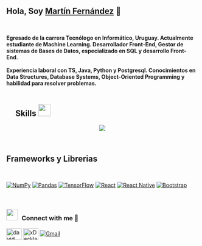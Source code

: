## Hola, Soy <a href="https://100rabhcsmc.github.io/Me.io/" target="blank">Martín Fernández</a> 👋
<br>
  <p>
    <strong>
      Egresado de la carrera Tecnólogo en Informático, Uruguay. Actualmente estudiante de Machine Learning. Desarrollador Front-End, Gestor de sistemas de Bases de Datos, especializado en SQL y desarrollo Front-End. <br><br>
      Experiencia laboral con TS, Java, Python y Postgresql. Conocimientos en Data Structures, Database Systems, Object-Oriented       Programming y habilidad para resolver problemas.<br><br>
    </strong>
  </p>

<div id="user-content-toc">
  <ul align="left">
    <h2> Skills <img src = "https://media2.giphy.com/media/QssGEmpkyEOhBCb7e1/giphy.gif?cid=ecf05e47a0n3gi1bfqntqmob8g9aid1oyj2wr3ds3mg700bl&rid=giphy.gif" width = 32px> </h2>
  </ul>
</div>
<!--tech stack icons-->
<p align="center">
  <a href="https://skillicons.dev">
    <img src="https://skillicons.dev/icons?i=git,cpp,css,discord,docker,postgres,figma,firebase,redis,github,html,js,linux,mongodb,mysql,nextjs,nodejs,postman,py,react,ts,vscode" />
  </a>
</p>
<Br>

<h2>Frameworks y Librerias </h2> <Br>
<p>
    <a href="#"><img alt="NumPy" src="https://img.shields.io/badge/Numpy%20-%23013243.svg?logo=numpy&logoColor=white"></a>
    <a href="#"><img alt="Pandas" src="https://img.shields.io/badge/Pandas%20-%23150458.svg?logo=pandas&logoColor=white"></a>
    <a href="#"><img alt="TensorFlow" src="https://img.shields.io/badge/TensorFlow%20-%23FF6F00.svg?logo=TensorFlow&logoColor=white"></a>
    <a href="#"><img alt="React" src="https://img.shields.io/badge/React-20232A?style=for-the-badge&logo=react&logoColor=61DAFB"></a>
    <a href="#"><img alt="React Native" src="https://img.shields.io/badge/React_Native-20232A?style=for-the-badge&logo=react&logoColor=61DAFB"></a>
    <a href="#"><img alt="Bootstrap" src="https://img.shields.io/badge/Bootstrap-563D7C?style=for-the-badge&logo=bootstrap&logoColor=white"></a>

</p>

<Br>
<h3 align="left" > <img src="https://media.giphy.com/media/iY8CRBdQXODJSCERIr/giphy.gif" width="30" height="30" style="margin-right: 10px;">Connect with me 🤝 </h3>

<p align="left">
<a href="https://www.linkedin.com/in/" target="blank"><img align="center" src="https://raw.githubusercontent.com/rahuldkjain/github-profile-readme-generator/master/src/images/icons/Social/linked-in-alt.svg" alt="david mendoza ramos" height="30" width="40" /></a>
<a href="https://discord.gg/" target="blank"><img align="center" src="https://raw.githubusercontent.com/rahuldkjain/github-profile-readme-generator/master/src/images/icons/Social/discord.svg" alt="xDeckland#0872" height="30" width="40" /></a>
  <a href="mailto:fernandez1490@gmail.com"><img alt="Gmail" title="fernandez1490@gmail.com" src="https://img.shields.io/badge/Gmail-D14836?style=for-the-badge&logo=gmail&logoColor=white"></a>
</p>
